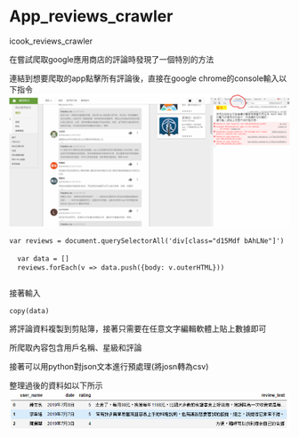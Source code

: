 # App_reviews_crawler
icook_reviews_crawler

在嘗試爬取google應用商店的評論時發現了一個特別的方法


連結到想要爬取的app點擊所有評論後，直接在google chrome的console輸入以下指令
![GitHub](https://github.com/chiajung0001/App_reviews_crawler/blob/master/chrome_console.png)

```
var reviews = document.querySelectorAll('div[class="d15Mdf bAhLNe"]')
	
  var data = []
  reviews.forEach(v => data.push({body: v.outerHTML}))
```

```
```

接著輸入
```
copy(data)
```
將評論資料複製到剪貼簿，接著只需要在任意文字編輯軟體上貼上數據即可

所爬取內容包含用戶名稱、星級和評論

接著可以用python對json文本進行預處理(將josn轉為csv)

整理過後的資料如以下所示
![Github](https://github.com/chiajung0001/App_reviews_crawler/blob/master/reviews_df.png)



